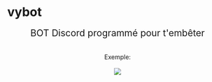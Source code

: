 # vybot


<p align="center">
  <span style="font-size: 1.5em">BOT Discord programmé pour t'embêter</span>
  <br><br><br>
	Exemple:
<br><br>
  <img src="https://user-images.githubusercontent.com/11159794/118371748-431f6500-b5ae-11eb-8440-800c70d7587d.png">
</p>
